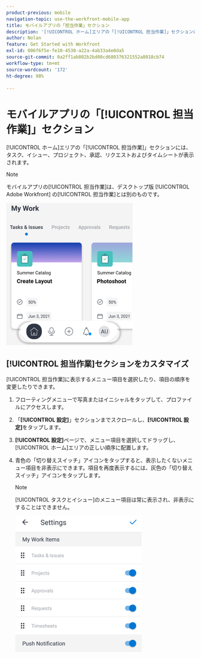 ```yaml
---
product-previous: mobile
navigation-topic: use-the-workfront-mobile-app
title: モバイルアプリの「担当作業」セクション
description: '[!UICONTROL ホーム]エリアの「[!UICONTROL 担当作業]」セクションには、タスク、イシュー、プロジェクト、承認、リクエストおよびタイムシートが表示されます。'
author: Nolan
feature: Get Started with Workfront
exl-id: 006f6f5e-fe10-4530-a22a-4ab33a4e0da5
source-git-commit: 0a2ff1ab802b2bd08cd680376321552a8018cb74
workflow-type: tm+mt
source-wordcount: '172'
ht-degree: 98%

---
```


# モバイルアプリの「[!UICONTROL 担当作業]」セクション

[!UICONTROL ホーム]エリアの「[!UICONTROL 担当作業]」セクションには、タスク、イシュー、プロジェクト、承認、リクエストおよびタイムシートが表示されます。

>[!NOTE]
>
>モバイルアプリの[!UICONTROL 担当作業]は、デスクトップ版 [!UICONTROL Adobe Workfront] の[!UICONTROL 担当作業]とは別のものです。

![担当作業](assets/home-myworksection-338x379.png)

## [!UICONTROL 担当作業]セクションをカスタマイズ

[!UICONTROL 担当作業]に表示するメニュー項目を選択したり、項目の順序を変更したりできます。

1. フローティングメニューで写真またはイニシャルをタップして、プロファイルにアクセスします。
1. 「**[!UICONTROL 設定]**」セクションまでスクロールし、**[!UICONTROL 設定]**&#x200B;をタップします。
1. **[!UICONTROL 設定]**&#x200B;ページで、メニュー項目を選択してドラッグし、[!UICONTROL ホーム]エリアの正しい順序に配置します。
1. 青色の「切り替えスイッチ」アイコンをタップすると、表示したくないメニュー項目を非表示にできます。項目を再度表示するには、灰色の「切り替えスイッチ」アイコンをタップします。

   >[!NOTE]
   >
   >[!UICONTROL タスクとイシュー]のメニュー項目は常に表示され、非表示にすることはできません。

   ![ モバイル設定 ](assets/mobile-settings-338x366.png)
